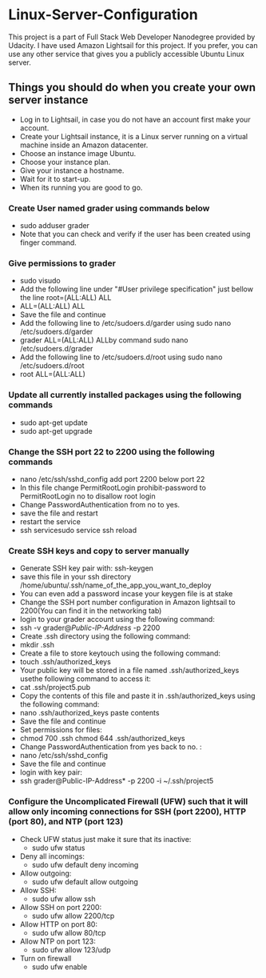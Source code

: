 # Linux-Server-Configuration
This project is a part of Full Stack Web Developer Nanodegree provided by Udacity.
I have used Amazon Lightsail for this project. If you prefer, you can use any other service that gives you a publicly accessible Ubuntu Linux server.

## Things you should do when you create your own server instance ##
* Log in to Lightsail, in case you do not have an account first make your account.
* Create your Lightsail instance, it is a Linux server running on a virtual machine inside an Amazon datacenter.
* Choose an instance image Ubuntu.
* Choose your instance plan.
* Give your instance a hostname.
* Wait for it to start-up.
* When its running you are good to go.

###  Create User named grader using commands below ###
* sudo adduser grader
* Note that you can check and verify if the user has been created using finger command.

### Give permissions to grader ###
* sudo visudo
* Add the following line under "#User privilege specification" just bellow the line root=(ALL:ALL) ALL 
 * ALL=(ALL:ALL) ALL  
* Save the file and continue
* Add the following line to /etc/sudoers.d/garder using sudo nano /etc/sudoers.d/garder
 * grader ALL=(ALL:ALL) ALLby command sudo nano /etc/sudoers.d/grader
* Add the following line to /etc/sudoers.d/root using sudo nano /etc/sudoers.d/root
 * root ALL=(ALL:ALL) 

### Update all currently installed packages using the following commands ###
* sudo apt-get update
* sudo apt-get upgrade

### Change the SSH port 22 to 2200 using the following commands
* nano /etc/ssh/sshd_config add port 2200 below port 22
* In this file change PermitRootLogin prohibit-password to PermitRootLogin no to disallow root login
* Change PasswordAuthentication from no to yes.
* save the file and restart
* restart the service 
 * ssh servicesudo service ssh reload

### Create SSH keys and copy to server manually ###
* Generate SSH key pair with: ssh-keygen
* save this file in your ssh directory /home/ubuntu/.ssh/name_of_the_app_you_want_to_deploy 
* You can even add a password incase your keygen file is at stake
* Change the SSH port number configuration in Amazon lightsail to 2200(You can find it in the networking tab)
* login to your grader account using the following command:
 * ssh -v grader@*Public-IP-Address* -p 2200
* Create .ssh directory using the following command:
 * mkdir .ssh
* Create a file to store keytouch using the following command:
 * touch .ssh/authorized_keys
* Your public key will be stored in a file named .ssh/authorized_keys usethe following command to access it:
 *  cat .ssh/project5.pub
 * Copy the contents of this file and paste it in .ssh/authorized_keys using the following command:
  * nano .ssh/authorized_keys paste contents
 * Save the file and continue
* Set permissions for files: 
 * chmod 700 .ssh chmod 644 .ssh/authorized_keys
* Change PasswordAuthentication from yes back to no. :
 * nano /etc/ssh/sshd_config
* Save the file and continue
* login with key pair:
 * ssh grader@Public-IP-Address* -p 2200 -i ~/.ssh/project5
 
### Configure the Uncomplicated Firewall (UFW) such that it will allow only incoming connections for SSH (port 2200), HTTP (port 80), and NTP (port 123) ###
* Check UFW status just make it sure that its inactive:
    * sudo ufw status
* Deny all incomings:
    * sudo ufw default deny incoming
* Allow outgoing:
    * sudo ufw default allow outgoing
* Allow SSH:
    * sudo ufw allow ssh
* Allow SSH on port 2200:
    * sudo ufw allow 2200/tcp
* Allow HTTP on port 80:
    * sudo ufw allow 80/tcp
* Allow NTP on port 123:
    * sudo ufw allow 123/udp
* Turn on firewall
    * sudo ufw enable
 

